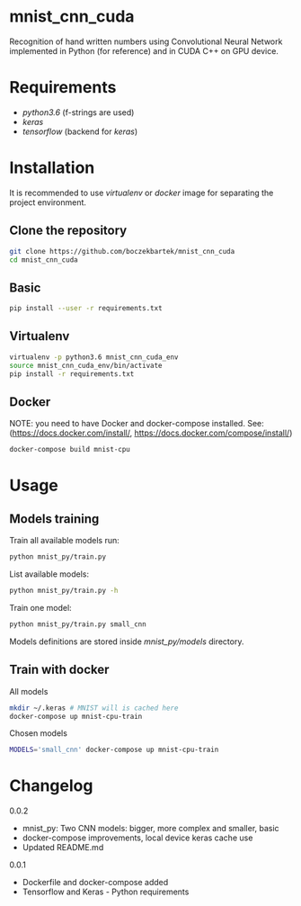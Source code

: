 # mnist_cnn_cuda
Recognition of hand written numbers using Convolutional Neural Network implemented in Python (for reference) and in CUDA C++ on GPU device.

# Requirements
* *python3.6* (f-strings are used)
* *keras*
* *tensorflow* (backend for *keras*)

# Installation
It is recommended to use *virtualenv* or *docker* image for separating the project environment. 

## Clone the repository
```bash
git clone https://github.com/boczekbartek/mnist_cnn_cuda
cd mnist_cnn_cuda
```

## Basic
```bash
pip install --user -r requirements.txt
```

## Virtualenv
```bash
virtualenv -p python3.6 mnist_cnn_cuda_env
source mnist_cnn_cuda_env/bin/activate
pip install -r requirements.txt
```

## Docker
NOTE: you need to have Docker and docker-compose installed. See: (https://docs.docker.com/install/, 
https://docs.docker.com/compose/install/)
```bash
docker-compose build mnist-cpu
```

# Usage
## Models training
Train all available models run:
```bash
python mnist_py/train.py
```

List available models:
```bash
python mnist_py/train.py -h
```

Train one model:
```bash
python mnist_py/train.py small_cnn
```

Models definitions are stored inside *mnist_py/models* directory.

## Train with docker
All models
```bash
mkdir ~/.keras # MNIST will is cached here
docker-compose up mnist-cpu-train
```
Chosen models
```bash
MODELS='small_cnn' docker-compose up mnist-cpu-train
```

# Changelog
0.0.2
* mnist_py: Two CNN models: bigger, more complex and smaller, basic
* docker-compose improvements, local device keras cache use 
* Updated README.md

0.0.1 
* Dockerfile and docker-compose added
* Tensorflow and Keras - Python requirements
